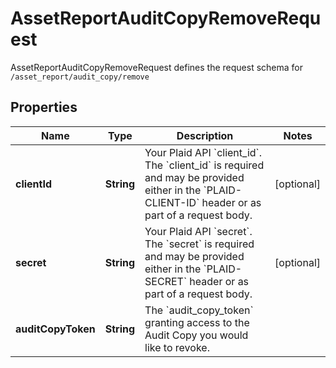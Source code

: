 

# AssetReportAuditCopyRemoveRequest

AssetReportAuditCopyRemoveRequest defines the request schema for `/asset_report/audit_copy/remove`

## Properties

| Name | Type | Description | Notes |
|------------ | ------------- | ------------- | -------------|
|**clientId** | **String** | Your Plaid API &#x60;client_id&#x60;. The &#x60;client_id&#x60; is required and may be provided either in the &#x60;PLAID-CLIENT-ID&#x60; header or as part of a request body. |  [optional] |
|**secret** | **String** | Your Plaid API &#x60;secret&#x60;. The &#x60;secret&#x60; is required and may be provided either in the &#x60;PLAID-SECRET&#x60; header or as part of a request body. |  [optional] |
|**auditCopyToken** | **String** | The &#x60;audit_copy_token&#x60; granting access to the Audit Copy you would like to revoke. |  |



